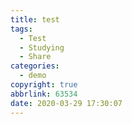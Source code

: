 ```yaml
---
title: test
tags:
  - Test
  - Studying
  - Share
categories:
  - demo
copyright: true
abbrlink: 63534
date: 2020-03-29 17:30:07
---
```

